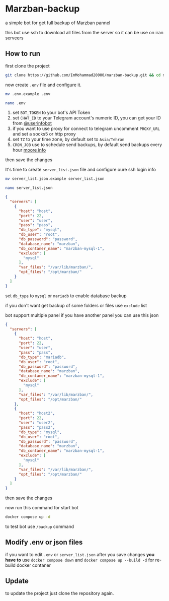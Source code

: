 # Marzban-backup
a simple bot for get full backup of Marzban pannel

this bot use ssh to download all files from the server so it can be use on iran serveers

## How to run

first clone the project 

```bash
git clone https://github.com/ImMohammad20000/marzban-backup.git && cd marzban-backup
```

now create `.env` file and configure it.

```bash
mv .env.example .env
```

```bash
nano .env
```

1. set `BOT_TOKEN` to your bot's API Token
2. set `CHAT_ID` to your Telegram account's numeric ID, you can get your ID from [@userinfobot](https://t.me/userinfobot)
3. if you want to use proxy for connect to telegram uncomment `PROXY_URL` and set a socks5 or http proxy 
4. set `TZ` to your time zone, by default set to `Asia/Tehran`
5. `CRON_JOB` use to schedule send backups, by default send backups every hour [moore info](https://crontab.guru/examples.html)

then save the changes

It's time to create `server_list.json` file and configure oure ssh login info 

```bash
mv server_list.json.example server_list.json
```

```bash
nano server_list.json
```

```json
{
  "servers": [
    {
      "host": "host",
      "port": 22,
      "user": "user",
      "pass": "pass",
      "db_type": "mysql",
      "db_user": "root",
      "db_password": "password",
      "database_name": "marzban",
      "db_contaner_name": "marzban-mysql-1",
      "exclude": [
        "mysql"
      ],
      "var_files": "/var/lib/marzban/",
      "opt_files": "/opt/marzban/"
    }
  ]
}
```

set `db_type` to `mysql` or `mariadb` to enable database backup

if you don't want get backup of some folders or files use `exclude` list

bot support multiple panel if you have another panel you can use this json

```json
{
  "servers": [
    {
      "host": "host",
      "port": 22,
      "user": "user",
      "pass": "pass",
      "db_type": "mariadb",
      "db_user": "root",
      "db_password": "password",
      "database_name": "marzban",
      "db_contaner_name": "marzban-mysql-1",
      "exclude": [
        "mysql"
      ],
      "var_files": "/var/lib/marzban/",
      "opt_files": "/opt/marzban/"
    },
    {
      "host": "host2",
      "port": 22,
      "user": "user2",
      "pass": "pass2",
      "db_type": "mysql",
      "db_user": "root",
      "db_password": "password",
      "database_name": "marzban",
      "db_contaner_name": "marzban-mysql-1",
      "exclude": [
        "mysql"
      ],
      "var_files": "/var/lib/marzban/",
      "opt_files": "/opt/marzban/"
    }
  ]
}
```

then save the changes

now run this command for start bot


```bash
docker compose up -d
```

to test bot use `/backup` command

## Modify .env or json files

if you want to edit `.env` or `server_list.json` after you save changes **you have to** use `docker compose down` and `docker compose up --build -d` for re-build docker contaner

## Update

to update the project just clone the repository again.
